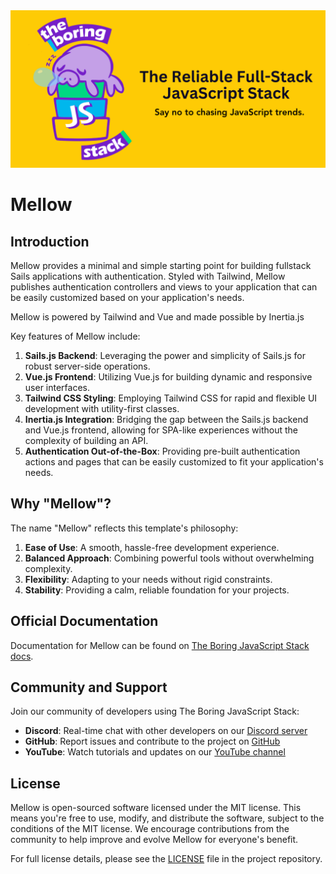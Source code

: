 <div align="center">
<a href="https://sailscasts.com/boring"><img src="https://github.com/sailscastshq/boring-stack/blob/main/.github/banner.png" alt="The Boring JavaScript Stack"></a>
</div>

# Mellow

## Introduction

Mellow provides a minimal and simple starting point for building fullstack Sails applications with authentication. Styled with Tailwind, Mellow publishes authentication controllers and views to your application that can be easily customized based on your application's needs.

Mellow is powered by Tailwind and Vue and made possible by Inertia.js

Key features of Mellow include:

1. **Sails.js Backend**: Leveraging the power and simplicity of Sails.js for robust server-side operations.
2. **Vue.js Frontend**: Utilizing Vue.js for building dynamic and responsive user interfaces.
3. **Tailwind CSS Styling**: Employing Tailwind CSS for rapid and flexible UI development with utility-first classes.
4. **Inertia.js Integration**: Bridging the gap between the Sails.js backend and Vue.js frontend, allowing for SPA-like experiences without the complexity of building an API.
5. **Authentication Out-of-the-Box**: Providing pre-built authentication actions and pages that can be easily customized to fit your application's needs.

## Why "Mellow"?

The name "Mellow" reflects this template's philosophy:

1. **Ease of Use**: A smooth, hassle-free development experience.
2. **Balanced Approach**: Combining powerful tools without overwhelming complexity.
3. **Flexibility**: Adapting to your needs without rigid constraints.
4. **Stability**: Providing a calm, reliable foundation for your projects.

## Official Documentation

Documentation for Mellow can be found on [The Boring JavaScript Stack docs](https://docs.sailscasts.com/boring-stack/templates#mellow).

## Community and Support

Join our community of developers using The Boring JavaScript Stack:

- **Discord**: Real-time chat with other developers on our [Discord server](https://sailscasts.com/chat)
- **GitHub**: Report issues and contribute to the project on [GitHub](https://github.com/sailscasts/boring-stack/issues)
- **YouTube**: Watch tutorials and updates on our [YouTube channel](https://youtube.com/@sailscasts)

## License

Mellow is open-sourced software licensed under the MIT license. This means you're free to use, modify, and distribute the software, subject to the conditions of the MIT license. We encourage contributions from the community to help improve and evolve Mellow for everyone's benefit.

For full license details, please see the [LICENSE](LICENSE.md) file in the project repository.
